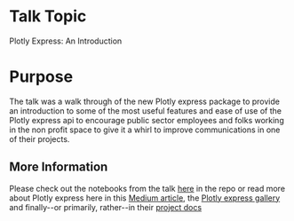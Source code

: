 # Talk Topic
Plotly Express: An Introduction

# Purpose
The talk was a walk through of the new Plotly express package to provide an
introduction to some of the most useful features and ease of use of the Plotly
express api to encourage public sector employees and folks working in the non
profit space to give it a whirl to improve communications in one of their
projects.

## More Information
Please check out the notebooks from the talk [here](whttps://github.com/brl1906/python4CityGovtProcessImprovement/blob/master/APR2019_MeetUp/4-3-2019-brl1906-plotly-express-arrests-data-EDA.ipynb) in the repo
or read more about Plotly express here in this [Medium article](https://medium.com/@plotlygraphs/introducing-plotly-express-808df010143d), the [Plotly express gallery](https://www.plotly.express/)
and finally--or primarily, rather--in their [project docs](https://www.plotly.express/plotly_express/)
